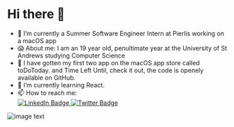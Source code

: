 # Hi there 👋

- 🔭 I’m currently a Summer Software Engineer Intern at Pierlis working on a macOS app
- 😱 About me: I am an 19 year old, penultimate year at the University of St Andrews studying Computer Science
- 📲 I have gotten my first two app on the macOS app store called toDoToday. and Time Left Until, check it out, the code is openely available on GitHub.
- 🌱 I’m currently learning React.
- 📫 How to reach me: <div id="badges">
  <a href="https://www.linkedin.com/in/noé-de-la-croix-2a3a33234/">
    <img src="https://img.shields.io/badge/LinkedIn-blue?style=for-the-badge&logo=linkedin&logoColor=white" alt="LinkedIn Badge"/>
  </a>
  <a href="https://twitter.com/TheFrenchGuyFr">
    <img src="https://img.shields.io/badge/Twitter-blue?style=for-the-badge&logo=twitter&logoColor=white" alt="Twitter Badge"/>
  </a>
</div>

<img src="https://i.ibb.co/jhvKbJK/Screenshot-2021-07-22-at-11-53-53.png" alt="image text" title="imae Title" />

<!--
**TheFrenchGuy/TheFrenchGuy** is a ✨ _special_ ✨ repository because its `README.md` (this file) appears on your GitHub profile.

Here are some ideas to get you started:

- 🔭 I’m currently working on ...
- 🌱 I’m currently learning ...
- 👯 I’m looking to collaborate on ...
- 🤔 I’m looking for help with ...
- 💬 Ask me about ...
- 📫 How to reach me: ...
- 😄 Pronouns: ...
- ⚡ Fun fact: ...
-->
